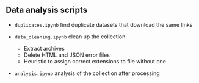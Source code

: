 ## Data analysis scripts

- `duplicates.ipynb` find duplicate datasets that download the same links

- `data_cleaning.ipynb` clean up the collection:
    - Extract archives
    - Delete HTML and JSON error files
    - Heuristic to assign correct extensions to file without one

- `analysis.ipynb` analysis of the collection after processing

